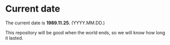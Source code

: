 # Current date

The current date is **1989.11.25.** (YYYY.MM.DD.)

This repository will be good when the world ends, so we will know how long it lasted.